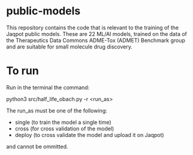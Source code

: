 # public-models
This repository contains the code that is relevant to the training of the Jaqpot public models. These are 22 ML/AI models, trained on the data of the Therapeutics Data Commons ADME-Tox (ADMET) Benchmark group and are suitable for small molecule drug discovery. 

# To run

Run in the terminal the command:

python3 src/half_life_obach.py -r <run_as>

The run_as must be one of the following:
 - single (to train the model a single time)
 - cross (for cross validation of the model)
 - deploy (to cross validate the model and upload it on Jaqpot)
 
 and cannot be ommitted.
